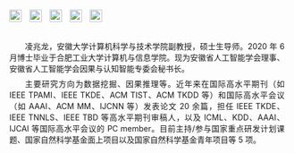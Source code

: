 <div style="display: flex; flex-wrap: wrap; gap: 1em; margin-top: 1em; align-items: center">


  <!-- Email -->

<a href="mailto:zlling@ahu.edu.cn" 
     target="_blank" 
     rel="noopener noreferrer"
     style="display: inline-flex; align-items: center; text-decoration: none">
<img src="https://img.shields.io/badge/zlling-Email-blue?logo=maildotru&logoColor=white"
         alt="Email"
         style="height:22px; border:0; object-fit: contain">
</a>

  <!-- DBLP -->

<a href="https://dblp.org/pid/250/6473.html" 
     target="_blank" 
     rel="noopener noreferrer"
     style="display: inline-flex; align-items: center; text-decoration: none">
<img src="https://img.shields.io/badge/zlling-DBLP-blue?logo=dblp&logoColor=white"
         alt="DBLP"
         style="height:22px; border:0; object-fit: contain">
</a>

  <!-- Google Scholar -->

<a href="https://scholar.google.com.hk/citations?hl=zh-CN&user=uw0G5o8AAAAJ" 
     target="_blank" 
     rel="noopener noreferrer"
     style="display: inline-flex; align-items: center; text-decoration: none">
<img src="https://img.shields.io/badge/zlling-Google_Scholar-blue?logo=google-scholar&logoColor=white"
         alt="Google Scholar"
         style="height:22px; border:0; object-fit: contain">
</a>

  <!-- ResearchGate -->

<a href="https://www.researchgate.net/profile/Zhaolong-Ling?ev=hdr_xprf" 
     target="_blank" 
     rel="noopener noreferrer"
     style="display: inline-flex; align-items: center; text-decoration: none">
<img src="https://img.shields.io/badge/zlling-ResearchGate-blue?logo=researchgate&logoColor=white"
         alt="ResearchGate"
         style="height:22px; border:0; object-fit: contain">
</a>

  <!-- ORCID -->

<a href="https://orcid.org/0000-0003-4812-6676" 
     target="_blank" 
     rel="noopener noreferrer"
     style="display: inline-flex; align-items: center; text-decoration: none">
<img src="https://img.shields.io/badge/zlling-ORCID-blue?logo=orcid&logoColor=white"
         alt="ORCID"
         style="height:22px; border:0; object-fit: contain">
</a>



</div>

<!-- <span style="display: inline-block; margin-right: 1.1em">[![zlling](https://img.shields.io/badge/zlling-Email-blue?logo=maildotru&logoColor=white)](mailto:zlling@ahu.edu.cn)</span>
<span style="display: inline-block; margin-right: 1.1em">
<a href="https://dblp.org/pid/250/6473.html" target="_blank" rel="noopener noreferrer">
[![zlling](https://img.shields.io/badge/zlling-DBLP-blue?logo=dblp&logoColor=white)](https://dblp.org/pid/250/6473.html)
</a>
</span>
<span style="display: inline-block; margin-right: 1.1em">
<a href="https://scholar.google.com.hk/citations?hl=zh-CN&user=uw0G5o8AAAAJ" target="_blank" rel="noopener noreferrer">
[![zlling](https://img.shields.io/badge/zlling-Google_Scholar-blue?logo=google-scholar&logoColor=white)](https://scholar.google.com.hk/citations?hl=zh-CN&user=uw0G5o8AAAAJ)
</a>
</span>
<span style="display: inline-block; margin-right: 1.1em">
<a href="https://www.researchgate.net/profile/Zhaolong-Ling?ev=hdr_xprf" target="_blank" rel="noopener noreferrer">
[![zlling](https://img.shields.io/badge/zlling-ResearchGate-blue?logo=researchgate&logoColor=white)](https://www.researchgate.net/profile/Zhaolong-Ling?ev=hdr_xprf)
</a>
</span>
<a href="https://orcid.org/0000-0003-4812-6676" target="_blank" rel="noopener noreferrer">
[![zlling](https://img.shields.io/badge/zlling-ORCID-blue?logo=orcid&logoColor=white)](https://orcid.org/0000-0003-4812-6676)
</a> -->

<!-- <p style="text-indent: 2em;">凌兆龙，安徽大学计算机科学与技术学院副教授，硕士生导师。2020 年 6 月博士毕业于合肥工业大学计算机与信息学院。现为安徽省人工智能学会理事、安徽省人工智能学会因果与认知智能专委会秘书长。

<p style="text-indent: 2em;">主要研究方向为数据挖掘、因果推理等。近年来在国际高水平期刊（如 IEEE TPAMI、IEEE TKDE、ACM TIST、ACM TKDD 等）和国际高水平会议（如 AAAI、ACM MM、IJCNN 等）发表论文 20 余篇，担任 IEEE TKDE、IEEE TNNLS、IEEE TBD 等高水平期刊审稿人，以及 ICML、KDD、AAAI、IJCAI 等国际高水平会议的 PC member。目前主持/参与国家重点研发计划课题、国家自然科学基金面上项目以及国家自然科学基金青年项目等 5 项。 -->

<p style="text-indent: 2em; text-align: justify; margin:5mm 3mm 2mm 0;">凌兆龙，安徽大学计算机科学与技术学院副教授，硕士生导师。2020 年 6 月博士毕业于合肥工业大学计算机与信息学院。现为安徽省人工智能学会理事、安徽省人工智能学会因果与认知智能专委会秘书长。</p>

<p style="text-indent: 2em; text-align: justify; margin:0 3mm 7mm 0;">主要研究方向为数据挖掘、因果推理等。近年来在国际高水平期刊（如 IEEE TPAMI、IEEE TKDE、ACM TIST、ACM TKDD 等）和国际高水平会议（如 AAAI、ACM MM、IJCNN 等）发表论文 20 余篇，担任 IEEE TKDE、IEEE TNNLS、IEEE TBD 等高水平期刊审稿人，以及 ICML、KDD、AAAI、IJCAI 等国际高水平会议的 PC member。目前主持/参与国家重点研发计划课题、国家自然科学基金面上项目以及国家自然科学基金青年项目等 5 项。</p>

<!-- #### Email

zlling\@ahu.edu.cn

#### Research Interests

1. 数据挖掘（特征选择、分类、聚类）
2. 因果推理（因果特征选择、因果结构学习、因果效应估计）-->
